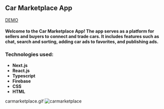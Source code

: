


## Car Marketplace App
[DEMO](https://carmarketplaceapp.web.app/) 
#### Welcome to the Car Marketplace App! The app serves as a platform for sellers and buyers to connect and trade cars. It includes features such as chat, search and sorting, adding car ads to favorites, and publishing ads.

### Technologies used:
- **Next.js**
- **React.js**
- **Typescript**
- **Firebase**
- **CSS**
- **HTML**


carmarketplace.gif
![carmarketplace](https://github.com/ValkeMihail/car-marketplace-react-typescript/assets/72788498/5040f831-765e-4431-82b4-0ae8bd4415cf)
